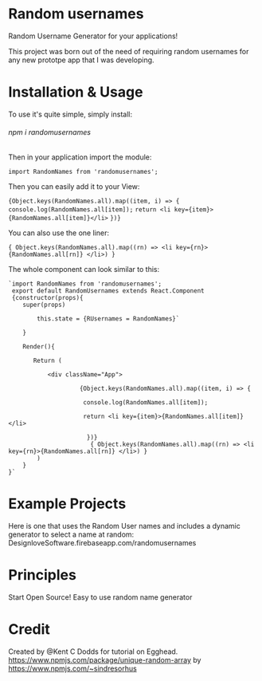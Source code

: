 # Random usernames


Random Username Generator for your applications!


This project was born out of the need of requiring random usernames for any new prototpe app that I was developing. 

# Installation & Usage

To use it's quite simple, simply install:
###### npm i randomusernames

Then in your application import the module:


`import RandomNames from 'randomusernames';`

Then you can easily add it to your View:

`{Object.keys(RandomNames.all).map((item, i) => {`
             `console.log(RandomNames.all[item]);`
           `return <li key={item}>{RandomNames.all[item]}</li>`
 `})}`
 
 You can also use the one liner:
 
 `{ Object.keys(RandomNames.all).map((rn) => <li key={rn}>{RandomNames.all[rn]} </li>) }`
        
The whole component can look similar to this:

    `import RandomNames from 'randomusernames';
     export default RandomUsernames extends React.Component
     {constructor(props){
        super(props)
        
            this.state = {RUsernames = RandomNames}`
            
        }
        
        Render(){
        
           Return (
            
               <div className="App">
               
                        {Object.keys(RandomNames.all).map((item, i) => {
                        
                         console.log(RandomNames.all[item]);
                         
                         return <li key={item}>{RandomNames.all[item]}</li>
                        
                          })}
                           { Object.keys(RandomNames.all).map((rn) => <li key={rn}>{RandomNames.all[rn]} </li>) }    
            )
        }
    }`



# Example Projects
Here is one that uses the Random User names and includes a dynamic generator to select a name at random:
DesignloveSoftware.firebaseapp.com/randomusernames

# Principles
Start Open Source!
Easy to use random name generator

# Credit
Created by @Kent C Dodds for tutorial on Egghead. https://www.npmjs.com/package/unique-random-array by https://www.npmjs.com/~sindresorhus


